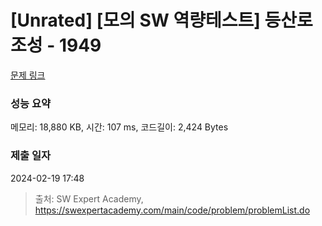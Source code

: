 # [Unrated] [모의 SW 역량테스트] 등산로 조성 - 1949 

[문제 링크](https://swexpertacademy.com/main/code/problem/problemDetail.do?contestProbId=AV5PoOKKAPIDFAUq) 

### 성능 요약

메모리: 18,880 KB, 시간: 107 ms, 코드길이: 2,424 Bytes

### 제출 일자

2024-02-19 17:48



> 출처: SW Expert Academy, https://swexpertacademy.com/main/code/problem/problemList.do